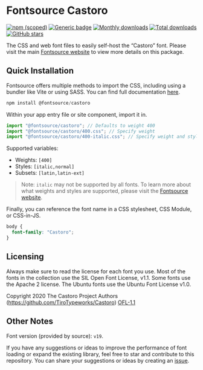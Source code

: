 # Fontsource Castoro

[![npm (scoped)](https://img.shields.io/npm/v/@fontsource/castoro?color=brightgreen)](https://www.npmjs.com/package/@fontsource/castoro) [![Generic badge](https://img.shields.io/badge/fontsource-passing-brightgreen)](https://github.com/fontsource/fontsource) [![Monthly downloads](https://badgen.net/npm/dm/@fontsource/castoro)](https://github.com/fontsource/fontsource) [![Total downloads](https://badgen.net/npm/dt/@fontsource/castoro)](https://github.com/fontsource/fontsource) [![GitHub stars](https://img.shields.io/github/stars/fontsource/fontsource.svg?style=social&label=Star)](https://github.com/fontsource/fontsource/stargazers)

The CSS and web font files to easily self-host the “Castoro” font. Please visit the main [Fontsource website](https://fontsource.org/fonts/castoro) to view more details on this package.

## Quick Installation

Fontsource offers multiple methods to import the CSS, including using a bundler like Vite or using SASS. You can find full documentation [here](https://fontsource.org/docs/getting-started/introduction).

```javascript
npm install @fontsource/castoro
```

Within your app entry file or site component, import it in.

```javascript
import "@fontsource/castoro"; // Defaults to weight 400
import "@fontsource/castoro/400.css"; // Specify weight
import "@fontsource/castoro/400-italic.css"; // Specify weight and style
```

Supported variables:
- Weights: `[400]`
- Styles: `[italic,normal]`
- Subsets: `[latin,latin-ext]`

> Note: `italic` may not be supported by all fonts. To learn more about what weights and styles are supported, please visit the [Fontsource website](https://fontsource.org/fonts/castoro).

Finally, you can reference the font name in a CSS stylesheet, CSS Module, or CSS-in-JS.

```css
body {
  font-family: "Castoro";
}
```

## Licensing
Always make sure to read the license for each font you use. Most of the fonts in the collection use the SIL Open Font License, v1.1. Some fonts use the Apache 2 license. The Ubuntu fonts use the Ubuntu Font License v1.0.

Copyright 2020 The Castoro Project Authors (https://github.com/TiroTypeworks/Castoro)
[OFL-1.1](https://openfontlicense.org)

## Other Notes
Font version (provided by source): `v19`.

If you have any suggestions or ideas to improve the performance of font loading or expand the existing library, feel free to star and contribute to this repository. You can share your suggestions or ideas by creating an [issue](https://github.com/fontsource/fontsource/issues).